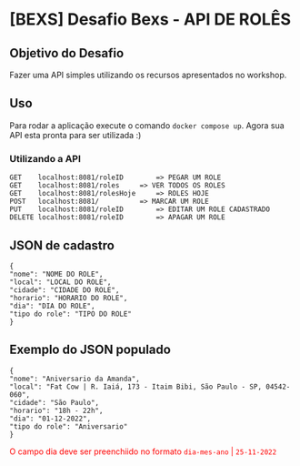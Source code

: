 # [BEXS] Desafio Bexs - API DE ROLÊS
## Objetivo do Desafio
Fazer uma API simples utilizando os recursos apresentados no workshop.

## Uso
Para rodar a aplicação execute o comando `docker compose up`.
Agora sua API esta pronta para ser utilizada :)

### Utilizando a API

	GET    localhost:8081/roleID 		=> PEGAR UM ROLE
	GET    localhost:8081/roles		=> VER TODOS OS ROLES
	GET    localhost:8081/rolesHoje 	=> ROLES HOJE
	POST   localhost:8081/			=> MARCAR UM ROLE
	PUT    localhost:8081/roleID		=> EDITAR UM ROLE CADASTRADO
	DELETE localhost:8081/roleID 		=> APAGAR UM ROLE

## JSON de cadastro
	{
    "nome": "NOME DO ROLE",
    "local": "LOCAL DO ROLE",
    "cidade": "CIDADE DO ROLE",
    "horario": "HORARIO DO ROLE",
    "dia": "DIA DO ROLE",
    "tipo do role": "TIPO DO ROLE"
	}
## Exemplo do JSON populado
	{
	"nome": "Aniversario da Amanda",
    "local": "Fat Cow | R. Iaiá, 173 - Itaim Bibi, São Paulo - SP, 04542-060",
    "cidade": "São Paulo",
    "horario": "18h - 22h",
    "dia": "01-12-2022",
    "tipo do role": "Aniversario"
	}

<font color="red">O campo dia deve ser preenchiido no formato `dia-mes-ano` | `25-11-2022`</font>
